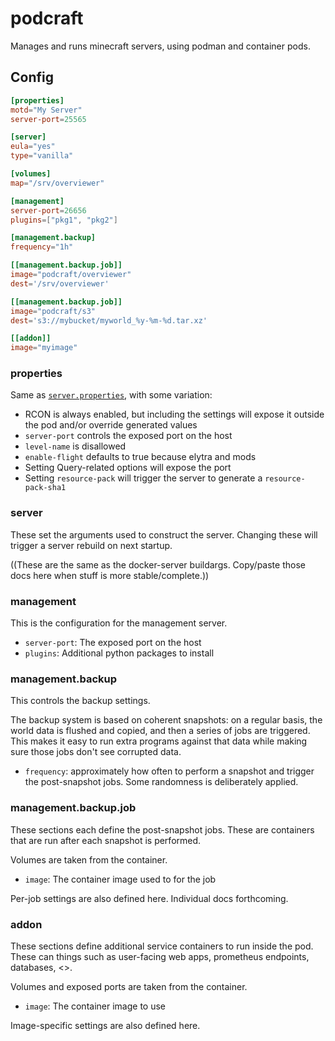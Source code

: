 podcraft
========

Manages and runs minecraft servers, using podman and container pods.


Config
------

```toml
[properties]
motd="My Server"
server-port=25565

[server]
eula="yes"
type="vanilla"

[volumes]
map="/srv/overviewer"

[management]
server-port=26656
plugins=["pkg1", "pkg2"]

[management.backup]
frequency="1h"

[[management.backup.job]]
image="podcraft/overviewer"
dest='/srv/overviewer'

[[management.backup.job]]
image="podcraft/s3"
dest='s3://mybucket/myworld_%y-%m-%d.tar.xz'

[[addon]]
image="myimage"
```

### properties
Same as [`server.properties`](https://minecraft.gamepedia.com/Server.properties), with some variation:

* RCON is always enabled, but including the settings will expose it outside the pod and/or override generated values
* `server-port` controls the exposed port on the host
* `level-name` is disallowed
* `enable-flight` defaults to true because elytra and mods
* Setting Query-related options will expose the port
* Setting `resource-pack` will trigger the server to generate a `resource-pack-sha1`


### server
These set the arguments used to construct the server. Changing these will trigger a server rebuild on next startup.

((These are the same as the docker-server buildargs. Copy/paste those docs here when stuff is more stable/complete.))


### management
This is the configuration for the management server.

* `server-port`: The exposed port on the host
* `plugins`: Additional python packages to install

### management.backup
This controls the backup settings.

The backup system is based on coherent snapshots: on a regular basis, the world data is flushed and copied, and then a series of jobs are triggered. This makes it easy to run extra programs against that data while making sure those jobs don't see corrupted data.

* `frequency`: approximately how often to perform a snapshot and trigger the post-snapshot jobs. Some randomness is deliberately applied.

### management.backup.job
These sections each define the post-snapshot jobs. These are containers that are run after each snapshot is performed.

Volumes are taken from the container.

* `image`: The container image used to for the job

Per-job settings are also defined here. Individual docs forthcoming.

### addon
These sections define additional service containers to run inside the pod. These can things such as user-facing web apps, prometheus endpoints, databases, <>.

Volumes and exposed ports are taken from the container.

* `image`: The container image to use

Image-specific settings are also defined here.
